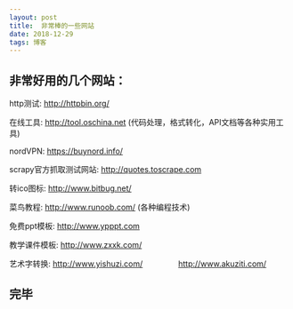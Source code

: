 ```yaml
---
layout: post
title:  非常棒的一些网站
date: 2018-12-29 
tags: 博客 
---
```



## 非常好用的几个网站：

http测试: http://httpbin.org/

在线工具: http://tool.oschina.net (代码处理，格式转化，API文档等各种实用工具)

nordVPN: https://buynord.info/

scrapy官方抓取测试网站: http://quotes.toscrape.com

转ico图标: http://www.bitbug.net/

菜鸟教程: http://www.runoob.com/  (各种编程技术)

免费ppt模板: http://www.ypppt.com

教学课件模板: http://www.zxxk.com/

艺术字转换: 
http://www.yishuzi.com/  &emsp;&emsp;&emsp;&emsp;
http://www.akuziti.com/


## 完毕





